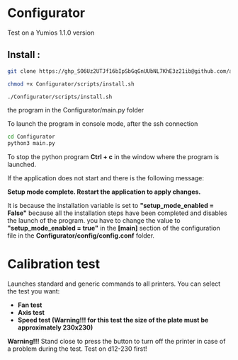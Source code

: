 # Configurator

Test on a Yumios 1.1.0 version

## Install :
```bash
git clone https://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@github.com/adnroboticsfr/Configurator.git
```

```bash
chmod +x Configurator/scripts/install.sh
```

```bash
./Configurator/scripts/install.sh
```

the program in the Configurator/main.py folder

To launch the program in console mode, after the ssh connection


```bash
cd Configurator
python3 main.py
```
To stop the python program  **Ctrl + c** in the window where the program is launched.

If the application does not start and there is the following message:

**Setup mode complete. Restart the application to apply changes.**

It is because the installation variable is set to **"setup_mode_enabled = False"** because all the installation steps have been completed and disables the launch of the program. you have to change the value to **"setup_mode_enabled = true"** in the **[main]** section of the configuration file in the **Configurator/config/config.conf** folder.

# Calibration test

Launches standard and generic commands to all printers. You can select the test you want:

- **Fan test**
- **Axis test**
- **Speed ​​test (Warning!!! for this test the size of the plate must be approximately 230x230)**

**Warning!!!** Stand close to press the button to turn off the printer in case of a problem during the test. Test on d12-230 first!

